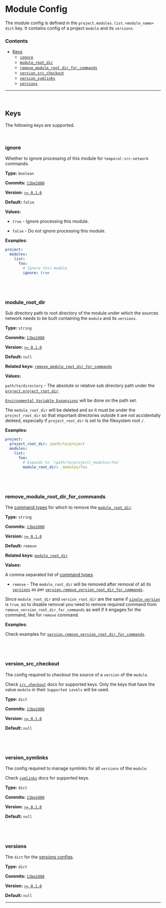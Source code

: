 # Module Config

The module config is defined in the `project.modules.list.<module_name>` `dict` key. It contains config of a project `module` and its `versions`.

### Contents

- [Keys](#keys)
    - [`ignore`](#ignore)
    - [`module_root_dir`](#modulerootdir)
    - [`remove_module_root_dir_for_commands`](#removemodulerootdirforcommands)
    - [`version_src_checkout`](#versionsrccheckout)
    - [`version_symlinks`](#versionsymlinks)
    - [`versions`](#versions)

---

&nbsp;





## Keys

The following keys are supported.

&nbsp;

### ignore

Whether to ignore processing of this module for `temporal-src-network` commands.

**Type:** `boolean`

**Commits:** [`11be2d80`](https://github.com/stargateoss/temporal-src-network/commit/11be2d80)

**Version:** [`>= 0.1.0`]

**Default:** `false`

**Values:**

- `true` - Ignore processing this module.

- `false` - Do not ignore processing this module.

**Examples:**

```yaml
project:
  modules:
    list:
      foo:
        # Ignore this module
        ignore: true
```

## &nbsp;



### module_root_dir

Sub directory path to root directory of the module under which the sources network needs to be built containing the `module` and its `versions`.

**Type:** `string`

**Commits:** [`11be2d80`](https://github.com/stargateoss/temporal-src-network/commit/11be2d80)

**Version:** [`>= 0.1.0`]

**Default:** `null`

**Related keys:** [`remove_module_root_dir_for_commands`](#removemodulerootdirforcommands)

**Values:**

`path/to/directory` - The absolute or relative sub directory path under the [`project.project_root_dir`](project.md#projectrootdir).

[`Environmental Variable Expansions`](index.md#environmental-variable-expansions) will be done on the path set.

The `module_root_dir` will be deleted and so it must be under the `project_root_dir` so that important directories outside it are not accidentally deleted, especially if `project_root_dir` is set to the filesystem root `/`.

**Examples:**

```yaml
project:
  project_root_dir: /path/to/project
  modules:
    list:
      foo:
        # Expands to `/path/to/project/_modules/foo`
        module_root_dir: _modules/foo
```

## &nbsp;



### remove_module_root_dir_for_commands

The [command types] for which to remove the [`module_root_dir`](#modulerootdir).

**Type:** `string`

**Commits:** [`11be2d80`](https://github.com/stargateoss/temporal-src-network/commit/11be2d80)

**Version:** [`>= 0.1.0`]

**Default:** `remove`

**Related keys:** [`module_root_dir`](#modulerootdir)

**Values:**

A comma separated list of [command types].

- `remove` - The `module_root_dir` will be removed after removal of all its [`versions`](#versions) as per [`version.remove_version_root_dir_for_commands`](version.md#removeversionrootdirforcommands).

Since `module_root_dir` and `version_root_dir` are the same if [`single_version`](versions.md#singleversion) is `true`, so to disable removal you need to remove required command from `remove_version_root_dir_for_commands` as well if it engages for the command, like for `remove` command.

**Examples:**

Check examples for [`version.remove_version_root_dir_for_commands`](version.md#removeversionrootdirforcommands).

## &nbsp;



### version_src_checkout

The config required to checkout the source of a `version` of the `module`.

Check [`src_checkout`](src-checkout.md) docs for supported keys. Only the keys that have the value `module` in their `Supported Levels` will be used.

**Type:** `dict`

**Commits:** [`11be2d80`](https://github.com/stargateoss/temporal-src-network/commit/11be2d80)

**Version:** [`>= 0.1.0`]

**Default:** `null`

## &nbsp;



### version_symlinks

The config required to manage symlinks for all `versions` of the `module`.

Check [`symlinks`](symlinks.md) docs for supported keys.

**Type:** `dict`

**Commits:** [`11be2d80`](https://github.com/stargateoss/temporal-src-network/commit/11be2d80)

**Version:** [`>= 0.1.0`]

**Default:** `null`

## &nbsp;



### versions

The `dict` for the [versions configs](versions.md).

**Type:** `dict`

**Commits:** [`11be2d80`](https://github.com/stargateoss/temporal-src-network/commit/11be2d80)

**Version:** [`>= 0.1.0`]

**Default:** `null`

---

&nbsp;





[command types]: ../index.md#command-types

[`>= 0.1.0`]: https://github.com/stargateoss/temporal-src-network/releases/tag/v0.1.0
